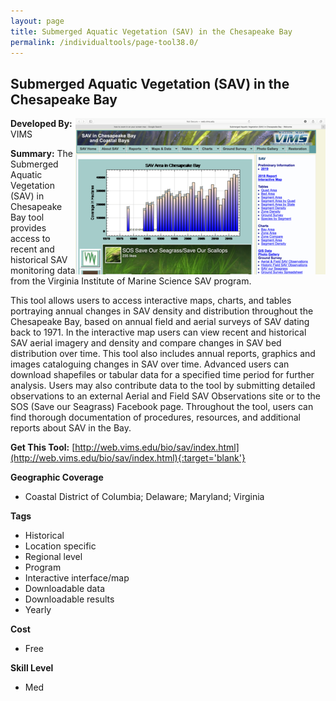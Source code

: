 ```yaml
---
layout: page
title: Submerged Aquatic Vegetation (SAV) in the Chesapeake Bay
permalink: /individualtools/page-tool38.0/
---
```

## Submerged Aquatic Vegetation (SAV) in the Chesapeake Bay

<img src="/images/scaled_250_400/TOOLID_38.0_ScreenCapture-1.png" style="max-height:250px;max-width:400;" align="right"/>

**Developed By:** VIMS

**Summary:** The Submerged Aquatic Vegetation (SAV) in Chesapeake Bay tool provides access to recent and historical SAV monitoring data from the Virginia Institute of Marine Science SAV program. 

This tool allows users to access interactive maps, charts, and tables portraying annual changes in SAV density and distribution throughout the Chesapeake Bay, based on annual field and aerial surveys of SAV dating back to 1971. In the interactive map users can view recent and historical SAV aerial imagery and density and compare changes in SAV bed distribution over time. This tool also includes annual reports, graphics and images cataloguing changes in SAV over time. Advanced users can download shapefiles or tabular data for a specified time period for further analysis. Users may also contribute data to the tool by submitting detailed observations to an external Aerial and Field SAV Observations site or to the SOS (Save our Seagrass) Facebook page. Throughout the tool, users can find thorough documentation of procedures, resources, and additional reports about SAV in the Bay.

**Get This Tool:** [http://web.vims.edu/bio/sav/index.html](http://web.vims.edu/bio/sav/index.html){:target='blank'}

**Geographic Coverage**

* Coastal District of Columbia; Delaware; Maryland; Virginia

**Tags**

*  Historical 
*  Location specific
*  Regional level
*  Program
*  Interactive interface/map
*  Downloadable data
*  Downloadable results
*  Yearly

**Cost**

* Free

**Skill Level**

* Med
